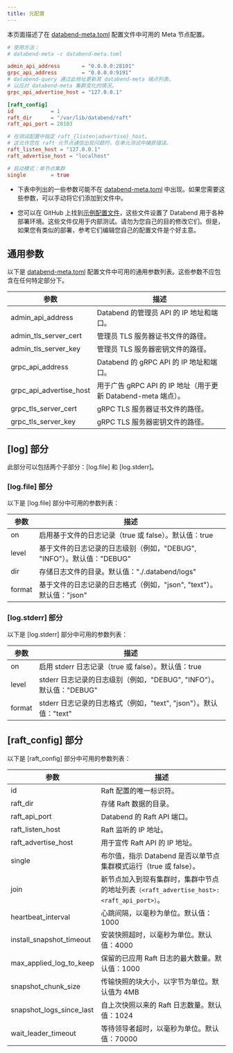 ```yaml
---
title: 元配置
---
```


本页面描述了在 [databend-meta.toml](https://github.com/datafuselabs/databend/blob/main/scripts/distribution/configs/databend-meta.toml) 配置文件中可用的 Meta 节点配置。

```toml title='databend-meta.toml'
# 使用方法：
# databend-meta -c databend-meta.toml

admin_api_address       = "0.0.0.0:28101"
grpc_api_address        = "0.0.0.0:9191"
# databend-query 通过此地址更新其 databend-meta 端点列表，
# 以应对 databend-meta 集群变化的情况。
grpc_api_advertise_host = "127.0.0.1"

[raft_config]
id            = 1
raft_dir      = "/var/lib/databend/raft"
raft_api_port = 28103

# 在测试配置中指定 raft_{listen|advertise}_host。
# 这允许您在 raft 元节点通信出现问题时，在单元测试中捕获错误。
raft_listen_host = "127.0.0.1"
raft_advertise_host = "localhost"

# 启动模式：单节点集群
single        = true
```

- 下表中列出的一些参数可能不在 [databend-meta.toml](https://github.com/datafuselabs/databend/blob/main/scripts/distribution/configs/databend-meta.toml) 中出现。如果您需要这些参数，可以手动将它们添加到文件中。

- 您可以在 GitHub 上找到[示例配置文件](https://github.com/datafuselabs/databend/tree/main/scripts/ci/deploy/config)，这些文件设置了 Databend 用于各种部署环境。这些文件仅用于内部测试。请勿为您自己的目的修改它们。但是，如果您有类似的部署，参考它们编辑您自己的配置文件是个好主意。

## 通用参数

以下是 [databend-meta.toml](https://github.com/datafuselabs/databend/blob/main/scripts/distribution/configs/databend-meta.toml) 配置文件中可用的通用参数列表。这些参数不应包含在任何特定部分下。

| 参数                    | 描述                                                          |
| ----------------------- | ------------------------------------------------------------- |
| admin_api_address       | Databend 的管理员 API 的 IP 地址和端口。                      |
| admin_tls_server_cert   | 管理员 TLS 服务器证书文件的路径。                             |
| admin_tls_server_key    | 管理员 TLS 服务器密钥文件的路径。                             |
| grpc_api_address        | Databend 的 gRPC API 的 IP 地址和端口。                       |
| grpc_api_advertise_host | 用于广告 gRPC API 的 IP 地址（用于更新 Databend-meta 端点）。 |
| grpc_tls_server_cert    | gRPC TLS 服务器证书文件的路径。                               |
| grpc_tls_server_key     | gRPC TLS 服务器密钥文件的路径。                               |

## [log] 部分

此部分可以包括两个子部分：[log.file] 和 [log.stderr]。

### [log.file] 部分

以下是 [log.file] 部分中可用的参数列表：

| 参数   | 描述                                                                   |
| ------ | ---------------------------------------------------------------------- |
| on     | 启用基于文件的日志记录（true 或 false）。默认值：true                  |
| level  | 基于文件的日志记录的日志级别（例如，"DEBUG", "INFO"）。默认值："DEBUG" |
| dir    | 存储日志文件的目录。默认值："./.databend/logs"                         |
| format | 基于文件的日志记录的日志格式（例如，"json", "text"）。默认值："json"   |

### [log.stderr] 部分

以下是 [log.stderr] 部分中可用的参数列表：

| 参数   | 描述                                                                |
| ------ | ------------------------------------------------------------------- |
| on     | 启用 stderr 日志记录（true 或 false）。默认值：true                 |
| level  | stderr 日志记录的日志级别（例如，"DEBUG", "INFO"）。默认值："DEBUG" |
| format | stderr 日志记录的日志格式（例如，"text", "json"）。默认值："text"   |

## [raft_config] 部分

以下是 [raft_config] 部分中可用的参数列表：

| 参数                     | 描述                                                                                      |
| ------------------------ | ----------------------------------------------------------------------------------------- |
| id                       | Raft 配置的唯一标识符。                                                                   |
| raft_dir                 | 存储 Raft 数据的目录。                                                                    |
| raft_api_port            | Databend 的 Raft API 端口。                                                               |
| raft_listen_host         | Raft 监听的 IP 地址。                                                                     |
| raft_advertise_host      | 用于宣传 Raft API 的 IP 地址。                                                            |
| single                   | 布尔值，指示 Databend 是否以单节点集群模式运行（true 或 false）。                         |
| join                     | 新节点加入到现有集群时，集群中节点的地址列表`（<raft_advertise_host>:<raft_api_port>）`。 |
| heartbeat_interval       | 心跳间隔，以毫秒为单位。默认值：1000                                                      |
| install_snapshot_timeout | 安装快照超时，以毫秒为单位。默认值：4000                                                  |
| max_applied_log_to_keep  | 保留的已应用 Raft 日志的最大数量。默认值：1000                                            |
| snapshot_chunk_size      | 传输快照的块大小，以字节为单位。默认值为 4MB                                              |
| snapshot_logs_since_last | 自上次快照以来的 Raft 日志数量。默认值：1024                                              |
| wait_leader_timeout      | 等待领导者超时，以毫秒为单位。默认值：70000                                               |

